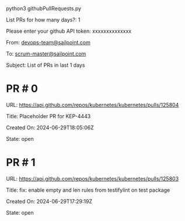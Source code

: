 python3 githubPullRequests.py 

List PRs for how many days?: 
1

Please enter your github API token: 
xxxxxxxxxxxxxx


From: devops-team@sailpoint.com

To: scrum-master@sailpoint.com

Subject: List of PRs in last 1 days


PR # 0
==============================
URL: https://api.github.com/repos/kubernetes/kubernetes/pulls/125804

Title: Placeholder PR for KEP-4443

Created On: 2024-06-29T18:05:06Z

State: open

PR # 1
==============================
URL: https://api.github.com/repos/kubernetes/kubernetes/pulls/125803

Title: fix: enable empty and len rules from testifylint on test package

Created On: 2024-06-29T17:29:19Z

State: open
